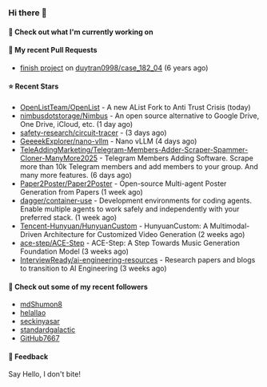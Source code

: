 ### Hi there 👋

#### 👷 Check out what I'm currently working on

#### 🔨 My recent Pull Requests

- [finish project](https://github.com/duytran0998/case_182_04/pull/1) on [duytran0998/case_182_04](https://github.com/duytran0998/case_182_04) (6 years ago)

#### ⭐ Recent Stars

- [OpenListTeam/OpenList](https://github.com/OpenListTeam/OpenList) - A new AList Fork to Anti Trust Crisis (today)
- [nimbusdotstorage/Nimbus](https://github.com/nimbusdotstorage/Nimbus) - An open source alternative to Google Drive, One Drive, iCloud, etc. (1 day ago)
- [safety-research/circuit-tracer](https://github.com/safety-research/circuit-tracer) -  (3 days ago)
- [GeeeekExplorer/nano-vllm](https://github.com/GeeeekExplorer/nano-vllm) - Nano vLLM (4 days ago)
- [TeleAddingMarketing/Telegram-Members-Adder-Scraper-Spammer-Cloner-ManyMore2025](https://github.com/TeleAddingMarketing/Telegram-Members-Adder-Scraper-Spammer-Cloner-ManyMore2025) - Telegram Members Adding Software. Scrape more than 10k Telegram members and add members to your group. And many more features. (6 days ago)
- [Paper2Poster/Paper2Poster](https://github.com/Paper2Poster/Paper2Poster) - Open-source Multi-agent Poster Generation from Papers (1 week ago)
- [dagger/container-use](https://github.com/dagger/container-use) - Development environments for coding agents. Enable multiple agents to work safely and independently with your preferred stack. (1 week ago)
- [Tencent-Hunyuan/HunyuanCustom](https://github.com/Tencent-Hunyuan/HunyuanCustom) - HunyuanCustom: A Multimodal-Driven Architecture for Customized Video Generation (2 weeks ago)
- [ace-step/ACE-Step](https://github.com/ace-step/ACE-Step) - ACE-Step: A Step Towards Music Generation Foundation Model (3 weeks ago)
- [InterviewReady/ai-engineering-resources](https://github.com/InterviewReady/ai-engineering-resources) - Research papers and blogs to transition to AI Engineering (3 weeks ago)

#### 👯 Check out some of my recent followers

- [mdShumon8](https://github.com/mdShumon8)
- [helallao](https://github.com/helallao)
- [seckinyasar](https://github.com/seckinyasar)
- [standardgalactic](https://github.com/standardgalactic)
- [GitHub7667](https://github.com/GitHub7667)

#### 💬 Feedback

Say Hello, I don't bite!